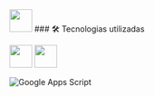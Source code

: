 <img src="https://cdn.jsdelivr.net/gh/devicons/devicon/icons/javascript/javascript-original.svg" width="40" height="40"/>
### 🛠️ Tecnologias utilizadas
<p align="left">
  <img src="https://cdn.jsdelivr.net/gh/devicons/devicon/icons/javascript/javascript-original.svg" width="40" height="40" />
  <img src="https://cdn.jsdelivr.net/gh/devicons/devicon/icons/googleapps/googleapps-original.svg" width="40" height="40" />
</p>

![Google Apps Script](https://img.shields.io/badge/Automação%20de%20Planilhas-4285F4?style=for-the-badge&logo=google&logoColor=white)
